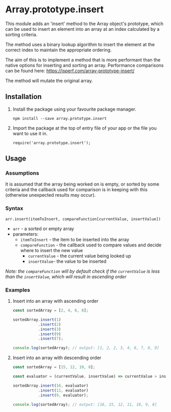 # Array.prototype.insert
This module adds an 'insert' method to the Array object's prototype, which can be used to insert an element into an array at an index calculated by a sorting criteria.

The method uses a binary lookup algorithm to insert the element at the correct index to maintain the appropriate ordering.

The aim of this is to implement a method that is more performant than the native options for inserting and sorting an array. Performance comparisons can be found here:
https://jsperf.com/array-prototype-insert/

The method will mutate the original array.

## Installation

1. Install the package using your favourite package manager.

     `npm install --save array.prototype.insert`

2. Import the package at the top of entry file of your app or the file you want to use it in.

    ```require('array.prototype.insert');```

## Usage

### Assumptions
It is assumed that the array being worked on is empty, or sorted by some criteria and the callback used for comparison is in keeping with this (otherwise unexpected results may occur).

### Syntax
```arr.insert(itemToInsert, compareFunction[currentValue, insertValue])```

- `arr` - a sorted or empty array
- parameters:
    - `itemToInsert` - the item to be inserted into the array
    - `compareFunction` - the callback used to compare values and decide where to insert the new value
        - `currentValue` - the current value being looked up
        - `insertValue`- the value to be inserted
        
*Note: the `compareFunction` will by default check if the `currentValue` is less than the `insertValue`, which will result in ascending order*

### Examples
1. Insert into an array with ascending order

    ```javascript
    const sortedArray = [2, 4, 6, 8];
    
    sortedArray.insert(1)
               .insert(2)
               .insert(3)
               .insert(9)
               .insert(7);
    
    console.log(sortedArray); // output: [1, 2, 2, 3, 4, 6, 7, 8, 9]
    ```
2. Insert into an array with descending order

    ```javascript
    const sortedArray = [15, 12, 10, 8];
    
    const evaluator = (currentValue, insertValue) => currentValue > insertValue;
    
    sortedArray.insert(16, evaluator)
               .insert(11, evaluator)
               .insert(9, evaluator);
    
    console.log(sortedArray); // output: [16, 15, 12, 11, 10, 9, 8]
    ```

